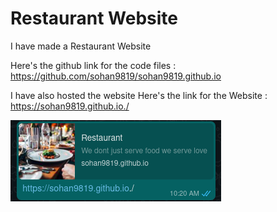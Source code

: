 # Restaurant Website 
I have made a Restaurant Website 

Here's the github link for the code files : https://github.com/sohan9819/sohan9819.github.io

I have also hosted the website 
Here's the link for the Website : https://sohan9819.github.io./

<img src="https://raw.githubusercontent.com/sohan9819/portfolio-1/master/Screenshot%20from%202020-12-13%2017-06-49.png">
